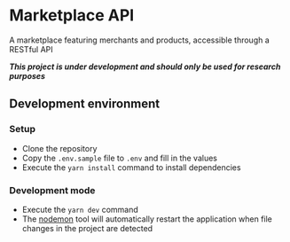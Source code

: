# Marketplace API

A marketplace featuring merchants and products, accessible through a RESTful API

**_This project is under development and should only be used for research purposes_**

## Development environment

### Setup

- Clone the repository
- Copy the `.env.sample` file to `.env` and fill in the values
- Execute the `yarn install` command to install dependencies

### Development mode

- Execute the `yarn dev` command
- The [nodemon](https://yarnpkg.com/package/nodemon) tool will automatically restart the application when file changes in the project are detected
